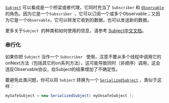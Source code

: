 [`Subject`](../docs/Subject.md) 可以看成是一个桥梁或者代理，它同时充当了 `Subscriber` 和 [`Observable`](../docs/Observables.md) 的角色。因为它是一个`Subscriber `，它可以订阅一个或多个Observable；又因为它是一个`Observable`，它可以转发它收到的数据，也可以发送新的数据。

更多关于`Subject `的种类和如何使用的信息，请参考 [Subject中文文档](../docs/Subject.md)。

### 串行化
如果你把 `Subject` 当作一个 `Subscriber ` 使用，注意不要从多个线程中调用它的onNext方法（包括其它的on系列方法），这可能导致同时（非顺序）调用，这会违反Observable协议，给Subject的结果增加了不确定性。

要避免此类问题，你可以将 `Subject` 转换为一个 [`SerializedSubject`](http://reactivex.io/RxJava/javadoc/rx/subjects/SerializedSubject.html) ，类似于这样：

```java
mySafeSubject = new SerializedSubject( myUnsafeSubject );
```
